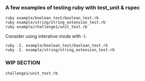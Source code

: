 ### A few examples of testing ruby with test_unit & rspec

    ruby example/boolean_test/boolean_test.rb
    ruby example/string/string_extension_test.rb 
    ruby example/challenge1/unit_test.rb

Consider using interative mode with -I. 

    ruby -I. example/boolean_test/boolean_test.rb
    ruby -I. example/string/string_extension_test.rb 

### WIP SECTION

    challenge1/unit_test.rb

